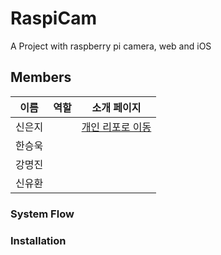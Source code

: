 # RaspiCam
A Project with raspberry pi camera, web and iOS

## Members
이름|역할|소개 페이지
---|---|---
신은지| |[개인 리포로 이동](https://github.com/devejs)
한승욱| |
강명진| |
신유환| |

### System Flow



### Installation


